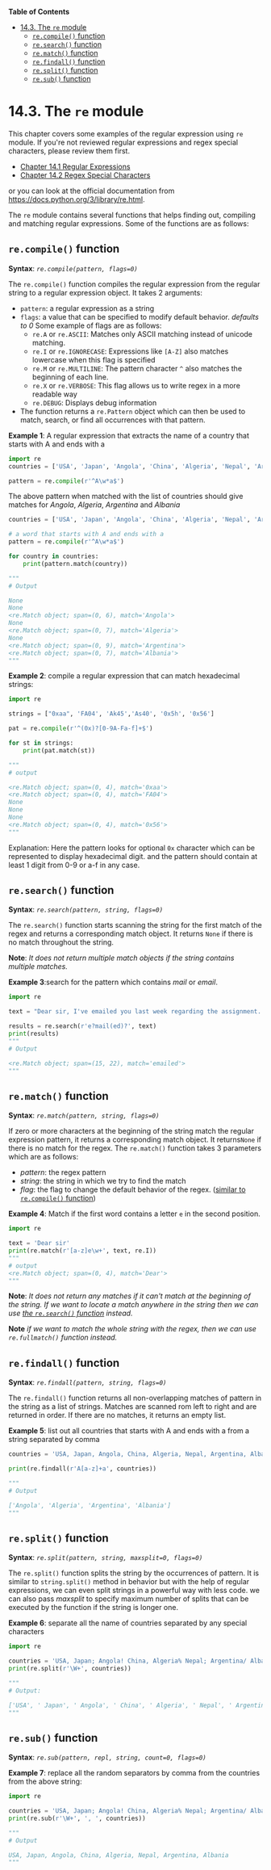 **Table of Contents**
- [14.3. The `re` module](#143-the-re-module)
  - [`re.compile()` function](#recompile-function)
  - [`re.search()` function](#research-function)
  - [`re.match()` function](#rematch-function)
  - [`re.findall()` function](#refindall-function)
  - [`re.split()` function](#resplit-function)
  - [`re.sub()` function](#resub-function)

# 14.3. The `re` module

This chapter covers some examples of the regular expression using `re` module. If you're not reviewed
regular expressions and regex special characters, please review them first.

- [Chapter 14.1 Regular Expressions](chapter%2014.1%20regular%20expressions.md)
- [Chapter 14.2 Regex Special Characters](chapter%2014.2%20regex%20special%20characters.md)

or you can look at the official documentation from https://docs.python.org/3/library/re.html.


The `re` module contains several functions that helps finding out, compiling and matching regular expressions. Some of the functions are as follows:

## `re.compile()` function
**Syntax**: _`re.compile(pattern, flags=0)`_

The `re.compile()` function compiles the regular expression from the regular string to a regular expression object. It takes 2 arguments:
- `pattern`: a regular expression as a string
- `flags`: a value that can be specified to modify default behavior. _defaults to 0_
  Some example of flags are as follows:
    - `re.A` or `re.ASCII`: Matches only ASCII matching instead of unicode matching.
    - `re.I` or `re.IGNORECASE`: Expressions like `[A-Z]` also matches lowercase when this flag is specified
    - `re.M` or `re.MULTILINE`: The pattern character `^` also matches the beginning of each line.
    - `re.X` or `re.VERBOSE`: This flag allows us to write regex in a more readable way
    - `re.DEBUG`: Displays debug information
- The function returns a `re.Pattern` object which can then be used to match, search, or find all occurrences with that pattern.

**Example 1**: A regular expression that extracts the name of a country that starts with A and ends with a
```python
import re
countries = ['USA', 'Japan', 'Angola', 'China', 'Algeria', 'Nepal', 'Argentina', 'Albania']

pattern = re.compile(r'^A\w*a$')

```
The above pattern when matched with the list of countries should give matches for _Angola_, _Algeria_, _Argentina_ and _Albania_

```python
countries = ['USA', 'Japan', 'Angola', 'China', 'Algeria', 'Nepal', 'Argentina', 'Albania']

# a word that starts with A and ends with a
pattern = re.compile(r'^A\w*a$')

for country in countries:
    print(pattern.match(country))

"""
# Output

None
None
<re.Match object; span=(0, 6), match='Angola'>
None
<re.Match object; span=(0, 7), match='Algeria'>
None
<re.Match object; span=(0, 9), match='Argentina'>
<re.Match object; span=(0, 7), match='Albania'>
"""
```

**Example 2**: compile a regular expression that can match hexadecimal strings:
```py
import re

strings = ["0xaa", 'FA04', 'Ak45','As40', '0x5h', '0x56']

pat = re.compile(r'^(0x)?[0-9A-Fa-f]+$')

for st in strings:
    print(pat.match(st))

"""
# output

<re.Match object; span=(0, 4), match='0xaa'>
<re.Match object; span=(0, 4), match='FA04'>
None
None
None
<re.Match object; span=(0, 4), match='0x56'>
"""
```
Explanation: Here the pattern looks for optional `0x` character which can be represented to display hexadecimal digit. and the pattern should contain at least 1 digit from 0-9 or a-f in any case.

## `re.search()` function
**Syntax**: _`re.search(pattern, string, flags=0)`_

The `re.search()` function starts scanning the string for the first match of the regex and returns a corresponding match object.
It returns `None` if there is no match throughout the string.

**Note**: _It does not return multiple match objects if the string contains multiple matches._

**Example 3**:search for the pattern which contains _mail_ or _email_.

```py
import re

text = "Dear sir, I've emailed you last week regarding the assignment. I've also sent you another mail specifying the next assignment."

results = re.search(r'e?mail(ed)?', text)
print(results)
"""
# Output

<re.Match object; span=(15, 22), match='emailed'>
"""
```


## `re.match()` function
**Syntax**: _`re.match(pattern, string, flags=0)`_

If zero or more characters at the beginning of the string match the regular expression pattern, it returns a corresponding match object.
It returns`None` if there is no match for the regex. The `re.match()` function takes 3 parameters which are as follows:

- _pattern_: the regex pattern
- _string_: the string in which we try to find the match
- _flag_: the flag to change the default behavior of the regex. ([similar to `re.compile()` function](#recompile-function))

**Example 4**: Match if the first word contains a letter `e` in the second position.
```py
import re

text = 'Dear sir'
print(re.match(r'[a-z]e\w+', text, re.I))
"""
# output
<re.Match object; span=(0, 4), match='Dear'>
"""
```

**Note**: _It does not return any matches if it can't match at the beginning of the string. If we want to locate a match anywhere in the string then we can use [the `re.search()` function](#research-function) instead._

**Note** _if we want to match the whole string with the regex, then we can use `re.fullmatch()` function instead._


## `re.findall()` function
**Syntax**: _`re.findall(pattern, string, flags=0)`_

The `re.findall()` function returns all non-overlapping matches of pattern in the string as a list of strings. Matches are scanned rom left to right and are returned in order. If there are no matches, it returns an empty list.

**Example 5**: list out all countries that starts with A and ends with a from a string separated by comma
```py
countries = 'USA, Japan, Angola, China, Algeria, Nepal, Argentina, Albania'

print(re.findall(r'A[a-z]+a', countries))

"""
# Output

['Angola', 'Algeria', 'Argentina', 'Albania']
"""
```

## `re.split()` function
**Syntax**: _`re.split(pattern, string, maxsplit=0, flags=0)`_

The `re.split()` function splits the string by the occurrences of pattern. It is similar to `string.split()` method in behavior but with the help of regular expressions, we can even split strings in a powerful way with less code. we can also pass _maxsplit_ to specify maximum number of splits that can be executed by the function if the string is longer one.

**Example 6**: separate all the name of countries separated by any special characters
```py
import re

countries = 'USA, Japan; Angola! China, Algeria% Nepal; Argentina/ Albania'
print(re.split(r'\W+', countries))

"""
# Output:

['USA', ' Japan', ' Angola', ' China', ' Algeria', ' Nepal', ' Argentina', ' Albania']
"""
```


## `re.sub()` function
**Syntax**: _`re.sub(pattern, repl, string, count=0, flags=0)`_


**Example 7**: replace all the random separators by comma from the countries from the above string:

```py
import re

countries = 'USA, Japan; Angola! China, Algeria% Nepal; Argentina/ Albania'
print(re.sub(r'\W+', ', ', countries))

"""
# Output

USA, Japan, Angola, China, Algeria, Nepal, Argentina, Albania
"""
```
